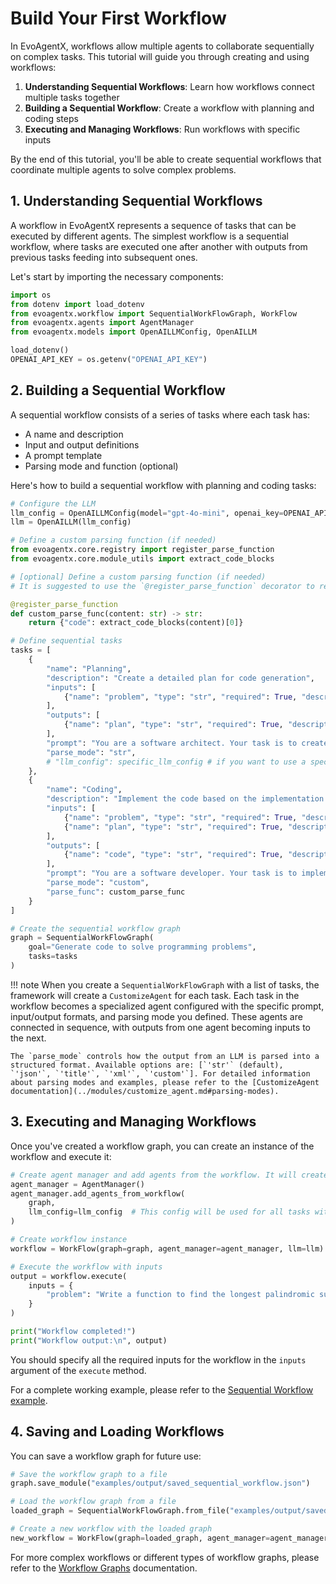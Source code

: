 # Build Your First Workflow

In EvoAgentX, workflows allow multiple agents to collaborate sequentially on complex tasks. This tutorial will guide you through creating and using workflows:

1. **Understanding Sequential Workflows**: Learn how workflows connect multiple tasks together
2. **Building a Sequential Workflow**: Create a workflow with planning and coding steps
3. **Executing and Managing Workflows**: Run workflows with specific inputs

By the end of this tutorial, you'll be able to create sequential workflows that coordinate multiple agents to solve complex problems.

## 1. Understanding Sequential Workflows

A workflow in EvoAgentX represents a sequence of tasks that can be executed by different agents. The simplest workflow is a sequential workflow, where tasks are executed one after another with outputs from previous tasks feeding into subsequent ones.

Let's start by importing the necessary components:

```python
import os 
from dotenv import load_dotenv
from evoagentx.workflow import SequentialWorkFlowGraph, WorkFlow
from evoagentx.agents import AgentManager
from evoagentx.models import OpenAILLMConfig, OpenAILLM

load_dotenv()
OPENAI_API_KEY = os.getenv("OPENAI_API_KEY")
```

## 2. Building a Sequential Workflow

A sequential workflow consists of a series of tasks where each task has:

- A name and description
- Input and output definitions
- A prompt template
- Parsing mode and function (optional) 

Here's how to build a sequential workflow with planning and coding tasks:

```python
# Configure the LLM 
llm_config = OpenAILLMConfig(model="gpt-4o-mini", openai_key=OPENAI_API_KEY, stream=True, output_response=True)
llm = OpenAILLM(llm_config)

# Define a custom parsing function (if needed)
from evoagentx.core.registry import register_parse_function
from evoagentx.core.module_utils import extract_code_blocks

# [optional] Define a custom parsing function (if needed)
# It is suggested to use the `@register_parse_function` decorator to register a custom parsing function, so the workflow can be saved and loaded correctly.  

@register_parse_function
def custom_parse_func(content: str) -> str:
    return {"code": extract_code_blocks(content)[0]}

# Define sequential tasks
tasks = [
    {
        "name": "Planning",
        "description": "Create a detailed plan for code generation",
        "inputs": [
            {"name": "problem", "type": "str", "required": True, "description": "Description of the problem to be solved"},
        ],
        "outputs": [
            {"name": "plan", "type": "str", "required": True, "description": "Detailed plan with steps, components, and architecture"}
        ],
        "prompt": "You are a software architect. Your task is to create a detailed implementation plan for the given problem.\n\nProblem: {problem}\n\nPlease provide a comprehensive implementation plan including:\n1. Problem breakdown\n2. Algorithm or approach selection\n3. Implementation steps\n4. Potential edge cases and solutions",
        "parse_mode": "str",
        # "llm_config": specific_llm_config # if you want to use a specific LLM for a task, you can add a key `llm_config` in the task dict.  
    },
    {
        "name": "Coding",
        "description": "Implement the code based on the implementation plan",
        "inputs": [
            {"name": "problem", "type": "str", "required": True, "description": "Description of the problem to be solved"},
            {"name": "plan", "type": "str", "required": True, "description": "Detailed implementation plan from the Planning phase"},
        ],
        "outputs": [
            {"name": "code", "type": "str", "required": True, "description": "Implemented code with explanations"}
        ],
        "prompt": "You are a software developer. Your task is to implement the code based on the provided problem and implementation plan.\n\nProblem: {problem}\nImplementation Plan: {plan}\n\nPlease provide the implementation code with appropriate comments.",
        "parse_mode": "custom",
        "parse_func": custom_parse_func
    }
]

# Create the sequential workflow graph
graph = SequentialWorkFlowGraph(
    goal="Generate code to solve programming problems",
    tasks=tasks
)
```

!!! note 
    When you create a `SequentialWorkFlowGraph` with a list of tasks, the framework will create a `CustomizeAgent` for each task. Each task in the workflow becomes a specialized agent configured with the specific prompt, input/output formats, and parsing mode you defined. These agents are connected in sequence, with outputs from one agent becoming inputs to the next. 

    The `parse_mode` controls how the output from an LLM is parsed into a structured format. Available options are: [`'str'` (default), `'json'`, `'title'`, `'xml'`, `'custom'`]. For detailed information about parsing modes and examples, please refer to the [CustomizeAgent documentation](../modules/customize_agent.md#parsing-modes).

## 3. Executing and Managing Workflows

Once you've created a workflow graph, you can create an instance of the workflow and execute it:

```python
# Create agent manager and add agents from the workflow. It will create a `CustomizeAgent` for each task in the workflow. 
agent_manager = AgentManager()
agent_manager.add_agents_from_workflow(
    graph, 
    llm_config=llm_config  # This config will be used for all tasks without `llm_config`. 
)

# Create workflow instance
workflow = WorkFlow(graph=graph, agent_manager=agent_manager, llm=llm)

# Execute the workflow with inputs
output = workflow.execute(
    inputs = {
        "problem": "Write a function to find the longest palindromic substring in a given string."
    }
)

print("Workflow completed!")
print("Workflow output:\n", output)
```

You should specify all the required inputs for the workflow in the `inputs` argument of the `execute` method. 

For a complete working example, please refer to the [Sequential Workflow example](https://github.com/EvoAgentX/EvoAgentX/blob/main/examples/sequential_workflow.py). 

## 4. Saving and Loading Workflows

You can save a workflow graph for future use:

```python
# Save the workflow graph to a file
graph.save_module("examples/output/saved_sequential_workflow.json")

# Load the workflow graph from a file
loaded_graph = SequentialWorkFlowGraph.from_file("examples/output/saved_sequential_workflow.json")

# Create a new workflow with the loaded graph
new_workflow = WorkFlow(graph=loaded_graph, agent_manager=agent_manager, llm=llm)
```

For more complex workflows or different types of workflow graphs, please refer to the [Workflow Graphs](../modules/workflow_graph.md) documentation.  
